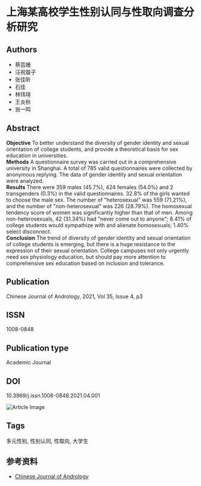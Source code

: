 # 上海某高校学生性别认同与性取向调查分析研究

## Authors
- 蔡芸姗
- 汪祝璇子
- 张佳昕
- 石佳
- 林玮瑄
- 王炎秋
- 翁一鸣

## Abstract
**Objective** To better understand the diversity of gender identity and sexual orientation of college students, and provide a theoretical basis for sex education in universities.  
**Methods** A questionnaire survey was carried out in a comprehensive university in Shanghai. A total of 785 valid questionnaires were collected by anonymous replying. The data of gender identity and sexual orientation were analyzed.  
**Results** There were 359 males (45.7%), 424 females (54.0%) and 2 transgenders (0.3%) in the valid questionnaires. 32.8% of the girls wanted to choose the male sex. The number of "heterosexual" was 559 (71.21%), and the number of "non-heterosexual" was 226 (28.79%). The homosexual tendency score of women was significantly higher than that of men. Among non-heterosexuals, 42 (31.34%) had "never come out to anyone"; 8.41% of college students would sympathize with and alienate homosexuals; 1.40% select disconnect.  
**Conclusion** The trend of diversity of gender identity and sexual orientation of college students is emerging, but there is a huge resistance to the expression of their sexual orientation. College campuses not only urgently need sex physiology education, but should pay more attention to comprehensive sex education based on inclusion and tolerance.

## Publication
Chinese Journal of Andrology, 2021, Vol 35, Issue 4, p3

## ISSN
1008-0848

## Publication type
Academic Journal

## DOI
10.3969/j.issn.1008-0848.2021.04.001

![Article Image](/static/article.png)

## Tags
多元性别, 性别认同, 性取向, 大学生 

## 参考资料
- [Chinese Journal of Andrology](https://www.journals.elsevier.com/chinese-journal-of-andrology)